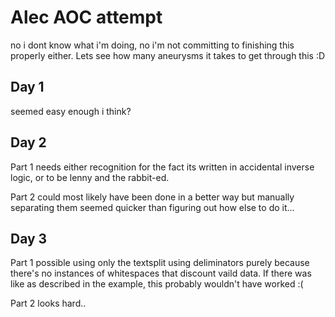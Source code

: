 # Alec AOC attempt

no i dont know what i'm doing, no i'm not committing to finishing this properly either. Lets see how many aneurysms it takes to get through this :D

## Day 1

seemed easy enough i think?

## Day 2

Part 1 needs either recognition for the fact its written in accidental inverse logic, or to be lenny and the rabbit-ed.

Part 2 could most likely have been done in a better way but manually separating them seemed quicker than figuring out how else to do it...

## Day 3

Part 1 possible using only the textsplit using deliminators purely because there's no instances of whitespaces that discount vaild data. If there was like as described in the example, this probably wouldn't have worked :(

Part 2 looks hard..